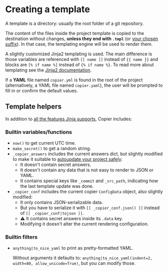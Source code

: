 # Creating a template

A template is a directory: usually the root folder of a git repository.

The content of the files inside the project template is copied to the destination
without changes, **unless they end with `.tmpl`** (or
[your chosen suffix](configuring.md#templates_suffix)). In that case, the templating
engine will be used to render them.

A slightly customized Jinja2 templating is used. The main difference is those variables
are referenced with `[[ name ]]` instead of `{{ name }}` and blocks are `[% if name %]`
instead of `{% if name %}`. To read more about templating see the
[Jinja2 documentation](https://jinja.palletsprojects.com/).

If a **YAML** file named `copier.yml` is found in the root of the project
(alternatively, a YAML file named `copier.yaml`), the user will be prompted to fill in
or confirm the default values.

## Template helpers

In addition to
[all the features Jinja supports](https://jinja.palletsprojects.com/en/2.11.x/templates/),
Copier includes:

### Builtin variables/functions

-   `now()` to get current UTC time.
-   `make_secret()` to get a random string.
-   `_copier_answers` includes the current answers dict, but slightly modified to make
    it suitable to [autoupdate your project safely](configuring.md#the-answers-file):
    -   It doesn't contain secret answers.
    -   It doesn't contain any data that is not easy to render to JSON or YAML.
    -   It contains special keys like `_commit` and `_src_path`, indicating how the last
        template update was done.
-   `_copier_conf` includes the current copier `ConfigData` object, also slightly
    modified:
    -   It only contains JSON-serializable data.
    -   But you have to serialize it with `[[ _copier_conf.json() ]]` instead of
        `[[ _copier_conf|tojson ]]`.
    -   ⚠️ It contains secret answers inside its `.data` key.
    -   Modifying it doesn't alter the current rendering configuration.

### Builtin filters

-   `anything|to_nice_yaml` to print as pretty-formatted YAML.

    Without arguments it defaults to:
    `anything|to_nice_yaml(indent=2, width=80, allow_unicode=True)`, but you can modify
    those.
